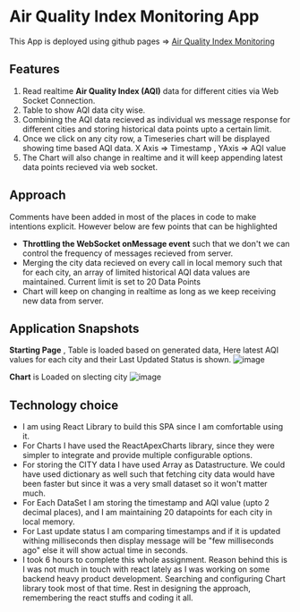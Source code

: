 # Air Quality Index Monitoring App

This App is deployed using github pages => [Air Quality Index Monitoring](https://contactakashagarwal.github.io/proximitylabs/)

## Features

1. Read realtime **Air Quality Index (AQI)** data for different cities via Web Socket Connection.
2. Table to show AQI data city wise.
3. Combining the AQI data recieved as individual ws message response for different cities and storing historical data points upto a certain limit.
4. Once we click on any city row, a Timeseries chart will be displayed showing time based AQI data. X Axis => Timestamp , YAxis => AQI value
5. The Chart will also change in realtime and it will keep appending latest data points recieved via web socket.

## Approach

Comments have been added in most of the places in code to make intentions explicit. However below are few points that can be highlighted
- **Throttling the WebSocket onMessage event** such that we don't we can control the frequency of messages recieved from server.
- Merging the city data recieved on every call in local memory such that for each city, an array of limited historical AQI data values are maintained. Current limit is set to 20 Data Points
- Chart will keep on changing in realtime as long as we keep receiving new data from server.

## Application Snapshots
**Starting Page** , Table is loaded based on generated data, Here latest AQI values for each city and their Last Updated Status is shown.
![image](https://user-images.githubusercontent.com/62435205/117538698-00491480-b025-11eb-830e-c58298ccfe7e.png)

**Chart** is Loaded on slecting city
![image](https://user-images.githubusercontent.com/62435205/117538886-751c4e80-b025-11eb-9272-8ea8d8e890cc.png)


## Technology choice

- I am using React Library to build this SPA since I am comfortable using it. 
- For Charts I have used the ReactApexCharts library, since they were simpler to integrate and provide multiple configurable options.
- For storing the CITY data I have used Array as Datastructure. We could have used dictionary as well such that fetching city data would have been faster but since it was a very small dataset so it won't matter much.
- For Each DataSet I am storing the timestamp and AQI value (upto 2 decimal places), and I am maintaining 20 datapoints for each city in local memory.
- For Last update status I am comparing timestamps and if it is updated withing milliseconds then display message will be "few milliseconds ago" else it will show actual time in seconds.
- I took 6 hours to complete this whole assignment. Reason behind this is I was not much in touch with react lately as I was working on some backend heavy product development. Searching and configuring Chart library took most of that time. Rest in designing the approach, remembering the react stuffs and coding it all. 
